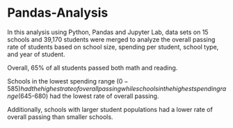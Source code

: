 # Pandas-Analysis
In this analysis using Python, Pandas and Jupyter Lab, data sets on 15 schools and 39,170 students were merged to analyze the overall passing rate of students based on school size, spending per student, school type, and year of student. 

Overall, 65% of all students passed both math and reading. 

Schools in the lowest spending range ($0-585) had the highest rate of overall passing while schools in the highest spending range ($645-680) had the lowest rate of overall passing. 

Additionally, schools with larger student populations had a lower rate of overall passing than smaller schools. 
